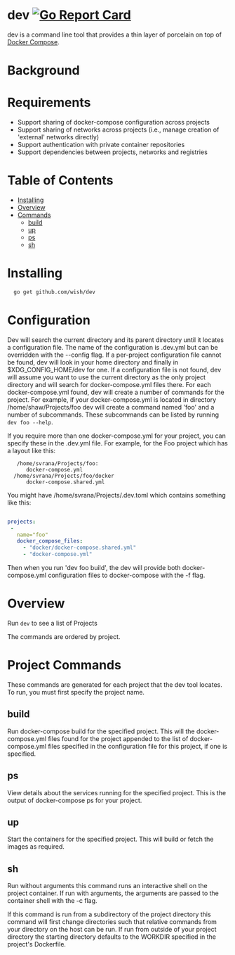 # dev [![Go Report Card](https://goreportcard.com/badge/github.com/wish/dev)](https://goreportcard.com/report/github.com/wish/dev)

dev is a command line tool that provides a thin layer of porcelain on top of [Docker Compose](https://docs.docker.com/compose/).

# Background

# Requirements

 * Support sharing of docker-compose configuration across projects
 * Support sharing of networks across projects (i.e., manage creation of 'external' networks directly)
 * Support authentication with private container repositories
 * Support dependencies between projects, networks and registries

# Table of Contents
- [Installing](#installing)
- [Overview](#overview)
- [Commands](#commands)
  * [build](#build)
  * [up](#up)
  * [ps](#ps)
  * [sh](#sh)

# Installing

```bash
  go get github.com/wish/dev
```

# Configuration

Dev will search the current directory and its parent directory until it locates
a configuration file. The name of the configuration is .dev.yml but can be
overridden with the --config flag. If a per-project configuration file cannot
be found, dev will look in your home directory and finally in
$XDG_CONFIG_HOME/dev for one. If a configuration file is not found, dev will
assume you want to use the current directory as the only project directory and
will search for docker-compose.yml files there. For each docker-compose.yml
found, dev will create a number of commands for the project. For example, if
your docker-compose.yml is located in directory /home/shaw/Projects/foo dev
will create a command named 'foo' and a number of subcommands. These
subcommands can be listed by running `dev foo --help`.

If you require more than one docker-compose.yml for your project, you can
specify these in the .dev.yml file. For example, for the Foo project which has
a layout like this:

```
   /home/svrana/Projects/foo:
      docker-compose.yml
  /home/svrana/Projects/foo/docker
      docker-compose.shared.yml
```

You might have /home/svrana/Projects/.dev.toml which contains something like this:

 ```yaml

projects:
  -
    name="foo"
    docker_compose_files:
      - "docker/docker-compose.shared.yml"
      - "docker-compose.yml"

 ```

Then when you run 'dev foo build', the dev will provide both docker-compose.yml configuration files to docker-compose with
the -f flag.


# Overview

Run `dev` to see a list of Projects

The commands are ordered by project.

# Project Commands

These commands are generated for each project that the dev tool locates. To
run, you must first specify the project name.

## build

Run docker-compose build for the specified project. This will the
docker-compose.yml files found for the project appended to the list of
docker-compose.yml files specified in the configuration file for this project,
if one is specified.

## ps

View details about the services running for the specified project. This is the
output of docker-compose ps for your project.

## up

Start the containers for the specified project. This will build or fetch the
images as required.

## sh

Run without arguments this command runs an interactive shell on the project
container. If run with arguments, the arguments are passed to the container shell
with the -c flag.

If this command is run from a subdirectory of the project directory this
command will first change directories such that relative commands from your
directory on the host can be run. If run from outside of your project
directory the starting directory defaults to the WORKDIR specified in the
project's Dockerfile.

